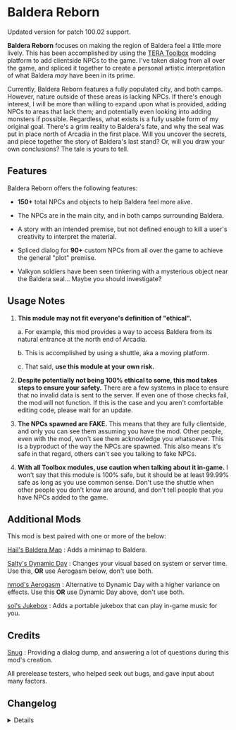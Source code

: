 # Baldera Reborn
Updated version for patch 100.02 support.

**Baldera Reborn** focuses on making the region of Baldera feel a little more lively. This has been accomplished by using the [TERA Toolbox](https://github.com/tera-toolbox/tera-toolbox) modding platform to add clientside NPCs to the game. I've taken dialog from all over the game, and spliced it together to create a personal artistic interpretation of what Baldera _may_ have been in its prime.

Currently, Baldera Reborn features a fully populated city, and both camps. However, nature outside of these areas is lacking NPCs. If there's enough interest, I will be more than willing to expand upon what is provided, adding NPCs to areas that lack them; and potentially even looking into adding monsters if possible. Regardless, what exists is a fully usable form of my original goal. There's a grim reality to Baldera's fate, and why the seal was put in place north of Arcadia in the first place. Will you uncover the secrets, and piece together the story of Baldera's last stand? Or, will you draw your own conclusions? The tale is yours to tell.


## Features

Baldera Reborn offers the following features:

* **150+** total NPCs and objects to help Baldera feel more alive.

* The NPCs are in the main city, and in both camps surrounding Baldera.

* A story with an intended premise, but not defined enough to kill a user's creativity to interpret the material.

* Spliced dialog for **90+** custom NPCs from all over the game to achieve the general "plot" premise.

* Valkyon soldiers have been seen tinkering with a mysterious object near the Baldera seal... Maybe you should investigate?


## Usage Notes

1. **This module may not fit everyone's definition of "ethical".**

     a. For example, this mod provides a way to access Baldera from its natural entrance at the north end of Arcadia.
     
     b. This is accomplished by using a shuttle, aka a moving platform.
     
     c. That said, **use this module at your own risk.**

2. **Despite potentially not being 100% ethical to some, this mod takes steps to ensure your safety.** There are a few systems in place to ensure that no invalid data is sent to the server. If even one of those checks fail, the mod will not function. If this is the case and you aren't comfortable editing code, please wait for an update.

3. **The NPCs spawned are FAKE.** This means that they are fully clientside, and only you can see them assuming you have the mod. Other people, even with the mod, won't see them acknowledge you whatsoever. This is a byproduct of the way the NPCs are spawned. This also means it's safe in that regard, others can't see you talking to fake NPCs.

4. **With all Toolbox modules, use caution when talking about it in-game.** I won't say that this module is 100% safe, but it should be at least 99.99% safe as long as you use common sense. Don't use the shuttle when other people you don't know are around, and don't tell people that you have NPCs added to the game.


## Additional Mods
This mod is best paired with one or more of the below:

[Hail's Baldera Map](https://github.com/hailstorming/Baldera-Map) : Adds a minimap to Baldera.

[Salty's Dynamic Day](https://github.com/SaltyMonkey/dynamic-day) : Changes your visual based on system or server time. Use this, **OR** use Aerogasm below, don't use both.

[nmod's Aerogasm](https://github.com/nmods/aerogasm) : Alternative to Dynamic Day with a higher variance on effects. Use this **OR** use Dynamic Day above, don't use both.

[sol's Jukebox](https://github.com/memeslash/jukebox) : Adds a portable jukebox that can play in-game music for you.


## Credits
[Snug](https://github.com/Snugglez) : Providing a dialog dump, and answering a lot of questions during this mod's creation.

All prerelease testers, who helped seek out bugs, and gave input about many factors.


## Changelog
<details>

### 1.1.1.1 (Deprecated) (4/6/2022)
- I swear I'm doing this to myself......
- this project is dead man, dead. let me put it to sleep.

### 1.1.1 (Deprecated) (4/6/2022)
- Updated module to new github link.
- Fixed readme.
- I swear this is the last update.
- Better represents its deprecated and unusable state.

### 1.1 (Deprecated) (8/3/2021)
- Added v108 support.
- Revised a typo or two.
- Revised warnings when loading the mod.
- This is likely the final version unless I break something.
- UNTESTED.

### (DEPRECATED) 1.0.5a (7/23/2021)
- ...Fixed readme.
- Actually last update.

### (DEPRECATED) 1.0.5 (7/23/2021)
- Added deprecation warning, as KTERA is officially using Baldera soon.
- This is the final version. If you wish to continue using Baldera Reborn as of v108, you will need to manually update it and disable auto updates.
- Additionally, when non Korean regions get the Baldera update, this mod will be redundant, as there will be NPCs in Baldera.

### 1.0.4 (6/29/2021)
- Added v107 support.

### 1.0.3 (6/8/2021)
- Added v106 support.

### 1.0.2 (4/29/2021)
- Added v105 support.
- Updated error messages.

### 1.0.1 (4/26/2021)
- Updated readme to include both the fact that BHS made an official teaser, as well as additional mods.
  
### 1.0 (4/26/2021)
- Initial public release.
- Same features as 1.0 Release Candidate 1.

### 1.0 Release Candidate 1 (4/23/2021)
- Removed references to TBA assets, as the next KR patch is likely removing them.

### Prerelease 0.9.5 (4/20/2021)
- Fixed issue where teleporting on the shuttle would deny C_PLAYER_LOCATION permanently.
- Added Zolyn across the seal to bring the shuttle over from the inside.
- Changed the announce message to a fancier on-screen one **and** in chat.
- Minor code refactoring.
- Pending upgrade to Release Candidate if no issues are found in 72 hours.

### Prerelease 0.9.4 (4/19/2021)
- Fixed issue where C_PLAYER_LOCATION was not blocked while on our fake shuttle.
- Changed the NPC and dialog for the shuttle NPC to fit in better thematically.
- Added a message in chat when approaching the Baldera seal in Arcadia.
- Re-implemented button support for the shuttle NPC.
- The shuttle will now return to its starting position.

### Prerelease 0.9.3 (4/19/2021)
- Added "It will not function for your safety" to the error if your publisher is not Gameforge.
- Changed two "else if" statements to "if" statements, ensuring multiple errors will be posted in console if applicable.
- Edits to module.json.

### Prerelease 0.9.2 (4/18/2021)
- Refactored error checking and error messages.

### Prerelease 0.9.1 (4/17/2021)
- Refactored comments to be much more beginner friendly.
- Added "errorPresent" check, to disallow sending the server invalid code if anything goes wrong.
- Added shuttle NPC to take you across Baldera's seal in Arcadia.
- Fixed minor NPC issues and typos in the code.

### Prerelease 0.9 (4/17/2021)
- Initial closed beta to a few testers.

</details>
